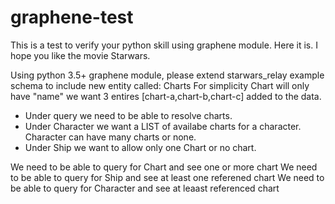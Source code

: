 # graphene-test

This is a test to verify your python skill using graphene module. Here it is. I hope you like the movie Starwars.

Using python 3.5+ graphene module, please extend starwars_relay example schema to include new entity called: Charts
For simplicity Chart will only have "name" we want 3 entires [chart-a,chart-b,chart-c] added to the data. 

* Under query we need to be able to resolve charts. 
* Under Character we want a LIST of availabe charts for a character. Character can have many charts or none.  
* Under Ship we want to allow only one Chart or no chart. 

We need to be able to query for Chart and see one or more chart
We need to be able to query for Ship and see at least one referened chart
We need to be able to query for Character and see at leaast referenced chart
